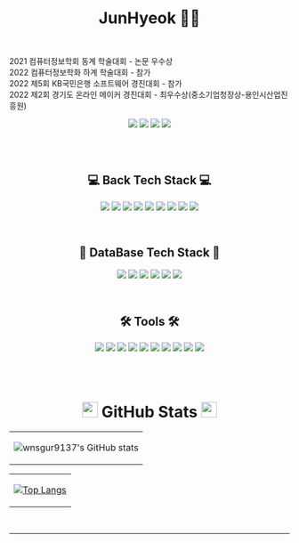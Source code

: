  <!-- <p style="font-size: 30px;" align="center">JunHyeok 🐈‍⬛ <p>  -->

 <h1 align="center"> JunHyeok 🐶‍⬛ </h1>

<br>

<p>
	2021 컴퓨터정보학회 동계 학술대회 - 논문 우수상<br>
	2022 컴퓨터정보학화 하계 학술대회 - 참가<br>
	2022 제5회 KB국민은행 소프트웨어 경진대회 - 참가<br>
	2022 제2회 경기도 온라인 메이커 경진대회 - 최우수상(중소기업청장상-용인시산업진흥원)<br>
</p>

<p align="center">
<a href="https://wnsgur9137.github.io"><img src="https://img.shields.io/badge/Tech Vlog-222222?style=flat-square&logo=github&logoColor=white"/></a>
<a href="https://instagram.com/jun_study_cloud"><img src="https://img.shields.io/badge/Instagram-E4405F?style=flat-square&logo=instagram&logoColor=white"/></a>
<a href="mailto:wnsgur9137@icloud.com"><img src="https://img.shields.io/badge/Email-3693F3?style=flat-square&logo=gmail&logoColor=white"/></a>
<a href="https://hits.seeyoufarm.com"><img src="https://hits.seeyoufarm.com/api/count/incr/badge.svg?url=https%3A%2F%2Fgithub.com%2Fwnsgur9137&count_bg=%2379C83D&title_bg=%23555555&icon=github.svg&icon_color=%23E7E7E7&title=방문자+수&edge_flat=false"/></a>
</p>

<br>
<br>

<h2 align="center"> 💻 Back Tech Stack 💻 </h1>
<p align="center">
    <img src="https://img.shields.io/badge/Swift-F05138?style=flat-square&logo=swift&logoColor=white"/>
    <img src="https://img.shields.io/badge/Python-3776AB?style=flat-square&logo=python&logoColor=white"/>
    <img src="https://img.shields.io/badge/Jupyter-F37626?style=flat-square&logo=jupyter&logoColor=white"/>
    <img src="https://img.shields.io/badge/Spring-6DB33F?style=flat-square&logo=spring&logoColor=white"/>
    <img src="https://img.shields.io/badge/Java-3776AB?style=flat-square&logo=java&logoColor=white"/>
    <img src="https://img.shields.io/badge/JavaScript-F7DF1E?style=flat-square&logo=javaScript&logoColor=white"/>
    <img src="https://img.shields.io/badge/Cpp-00599C?style=flat-square&logo=C&logoColor=white"/>
    <img src="https://img.shields.io/badge/HTML-E34F26?style=flat-square&logo=html5&logoColor=white"/>
    <img src="https://img.shields.io/badge/CSS-1572B6?style=flat-square&logo=css3&logoColor=white"/>
</p>

<br>

<h2 align="center"> 💾 DataBase Tech Stack 💾 </h1>
<p align="center">
    <img src="https://img.shields.io/badge/Firebase-FFCA28?style=flat-square&logo=firebase&logoColor=white"/>
    <img src="https://img.shields.io/badge/Microsoft Azure-0078D4?style=flat-square&logo=microsoftAzure&logoColor=white"/>
    <img src="https://img.shields.io/badge/MySQL-4479A1?style=flat-square&logo=mysql&logoColor=white"/>
    <img src="https://img.shields.io/badge/Oracle-F80000?style=flat-square&logo=oracle&logoColor=white"/>
    <img src="https://img.shields.io/badge/Amazon AWS-232F3E?style=flat-square&logo=amazonAWS&logoColor=white"/>
    <img src="https://img.shields.io/badge/Linux-FCC624?style=flat-square&logo=linux&logoColor=white"/>
</p>


<br>

<h2 align="center"> 🛠 Tools 🛠 </h1>
<p align="center">
    <img src="https://img.shields.io/badge/Xcode-147EFB?style=flat-square&logo=xcode&logoColor=white"/>
    <img src="https://img.shields.io/badge/Visual Studio Code-007ACC?style=flat-square&logo=visualStudioCode&logoColor=white"/>
    <img src="https://img.shields.io/badge/Visual Studio-5C2D91?style=flat-square&logo=visualStudio&logoColor=white"/>
    <img src="https://img.shields.io/badge/PyCharm CE-2C2255?style=flat-square&logo=PyCharm&logoColor=white"/>
    <img src="https://img.shields.io/badge/Anaconda-44A833?style=flat-square&logo=anaconda&logoColor=white"/>
    <img src="https://img.shields.io/badge/STS-6DB33F?style=flat-square&logo=spring&logoColor=white"/>
    <img src="https://img.shields.io/badge/Eclipse IDE-2C2255?style=flat-square&logo=eclipse&logoColor=white"/>
    <img src="https://img.shields.io/badge/Aapache NetBeans IDE-1B6AC6?style=flat-square&logo=apachenetBeanside&logoColor=white"/>
    <img src="https://img.shields.io/badge/Android Studio-3DDC84?style=flat-square&logo=android studio&logoColor=white"/>
    <img src="https://img.shields.io/badge/Docker-2496ED?style=flat-square&logo=Docker&logoColor=white"/>
</p>


<br>
<br>


<h1 align="center"> 
    <img width="28px" height="28px" src="https://cdn.jsdelivr.net/npm/simple-icons@v7/icons/github.svg"/> GitHub Stats 
    <img width="28px" height="28px" src="https://cdn.jsdelivr.net/npm/simple-icons@v7/icons/github.svg"/> 
</h1>

<table align="center">
<tr>
<td>

![wnsgur9137's GitHub stats](https://github-readme-stats.vercel.app/api?username=wnsgur9137&show_icons=&theme=dark)

</td>
</tr>
</table> 
<table align="center">
<tr>
<td>

[![Top Langs](https://github-readme-stats.vercel.app/api/top-langs/?username=wnsgur9137&layout=compact&theme=dark&langs_count=10)](https://github.com/anuraghazra/github-readme-stats)

</td>
</tr>
</table>

<!-- <table align="center">
<tr>
<td colspan="2" style="text-align: center;">

[![Solved.ac profile](http://mazassumnida.wtf/api/v2/generate_badge?boj=wnsgur9137)](https://solved.ac/wnsgur9137)

</td>
</tr>
</table> -->

<!--
![hyp3rflow's solved.ac stats](https://github-readme-solvedac.hyp3rflow.vercel.app/api/?handle=wnsgur9137)
-->

<br>
<hr>
<br>
 
<!--
<br>

* MAC  

MacBook Pro (16-inch, 2019)  
CPU : i9-9880h 2.3GHz 8core  
GPU : AMD Radeon Pro 5500M 8GB  
RAM : 16GB 2667MHz DDR4  

<br>

* Desktop

Window 10 pro  
CPU : AMD Ryzen7 3700x  
GPU : RTX 3060ti 8GB  
RAM : 32GB 3200MHz  

<br>
<hr>

-->

<!-- 
<table style = "table-layout: auto; width: 100%; table-layout: fixed;" >
    <tr>
        <colgroup>
            <col width="50%"/>
            <col width="50%"/>
        </colgroup>
        <thead>
            <tr>
                <td><p style="font-size: 30px;" align="center"> 🛠 Back Tech Stack 🛠 </p></td>
                <td><p style="font-size: 30px;" align="center"> 🛠 DataBase Tech Stack 🛠 </p></td>
            </tr>
        </thead>
        <tbody>
            <tr>
                <td>
                    <p align="center">
                        <img src="https://img.shields.io/badge/Swift-F05138?style=flat-square&logo=swift&logoColor=white"/>
                        <img src="https://img.shields.io/badge/Python-3776AB?style=flat-square&logo=python&logoColor=white"/>
                        <img src="https://img.shields.io/badge/Spring-6DB33F?style=flat-square&logo=spring&logoColor=white"/>
                        <img src="https://img.shields.io/badge/Java-3776AB?style=flat-square&logo=java&logoColor=white"/>
                        <img src="https://img.shields.io/badge/JavaScript-F7DF1E?style=flat-square&logo=javaScript&logoColor=white"/>
                        <img src="https://img.shields.io/badge/Jupyter-F37626?style=flat-square&logo=jupyter&logoColor=white"/>
                        <img src="https://img.shields.io/badge/C-A8B9CC?style=flat-square&logo=C&logoColor=white"/>
                        <img src="https://img.shields.io/badge/Cpp-00599C?style=flat-square&logo=C&logoColor=white"/>
                        <img src="https://img.shields.io/badge/Go-00ADD8?style=flat-square&logo=go&logoColor=white"/>
                    </p>
                </td>
                <td>
                    <p align="center">
                        <img src="https://img.shields.io/badge/Firebase-FFCA28?style=flat-square&logo=firebase&logoColor=white"/>
                        <img src="https://img.shields.io/badge/MySQL-4479A1?style=flat-square&logo=mysql&logoColor=white"/>
                        <img src="https://img.shields.io/badge/Oracle-F80000?style=flat-square&logo=oracle&logoColor=white"/>
                        <img src="https://img.shields.io/badge/Amazon AWS-232F3E?style=flat-square&logo=amazonAWS&logoColor=white"/>
                        <img src="https://img.shields.io/badge/Linux-FCC624?style=flat-square&logo=linux&logoColor=white"/>
                        <img src="https://img.shields.io/badge/Red Hat-EE0000?style=flat-square&logo=redhat&logoColor=white"/>
                        <img src="https://img.shields.io/badge/IOS-000000?style=flat-square&logo=ios&logoColor=white"/>
                    </p>
                </td>
        </tbody>
    </tr>
</table>
<br>
<br>
<table style = "table-layout: auto; width: 100%; table-layout: fixed;" >
    <tr>
        <colgroup>
            <col width="50%"/>
            <col width="50%"/>
        </colgroup>
        <thead>
            <td><p style="font-size: 30px;" align="center"> 🛠 Front Tech Stack 🛠 </p></td>
            <td><p style="font-size: 30px;" align="center"> 🛠 Tools 🛠 </p></td>
        </thead>
        <tbody>
            <td>
                <p align="center">
                    <img src="https://img.shields.io/badge/HTML-E34F26?style=flat-square&logo=html5&logoColor=white"/>
                    <img src="https://img.shields.io/badge/CSS-1572B6?style=flat-square&logo=css3&logoColor=white"/>
                </p>
            </td>
            <td>
                <p align="center">
                    <img src="https://img.shields.io/badge/Visual Studio Code-007ACC?style=flat-square&logo=visualStudioCode&logoColor=white"/>
                    <img src="https://img.shields.io/badge/Visual Studio-5C2D91?style=flat-square&logo=visualStudio&logoColor=white"/>
                    <img src="https://img.shields.io/badge/Xcode-147EFB?style=flat-square&logo=xcode&logoColor=white"/>
                    <img src="https://img.shields.io/badge/Eclipse IDE-2C2255?style=flat-square&logo=eclipse&logoColor=white"/>
                    <img src="https://img.shields.io/badge/PyCharm CE-2C2255?style=flat-square&logo=PyCharm&logoColor=white"/>
                    <img src="https://img.shields.io/badge/Docker-2496ED?style=flat-square&logo=Docker&logoColor=white"/>
                    <img src="https://img.shields.io/badge/Anaconda-44A833?style=flat-square&logo=anaconda&logoColor=white"/>
                    <img src="https://img.shields.io/badge/Aapache NetBeans IDE-1B6AC6?style=flat-square&logo=apachenetBeanside&logoColor=white"/>
                    <img src="https://img.shields.io/badge/Aapache NetBeans IDE-1B6AC6?style=flat-square&logo=apachenetBeanside&logoColor=white"/>
                    <img src="https://img.shields.io/badge/Android Studio-3DDC84?style=flat-square&logo=android studio&logoColor=white"/>
                </p>
            </td>
        </tbody>
    </tr>
</table> -->


<!-- <p style="font-size: 30px;" align="center"> 
    <img width="28px" height="28px" src="https://cdn.jsdelivr.net/npm/simple-icons@v7/icons/github.svg"/> GitHub Stats 
    <img width="28px" height="28px" src="https://cdn.jsdelivr.net/npm/simple-icons@v7/icons/github.svg"/> 
</p> -->
